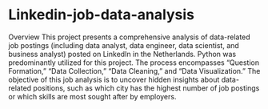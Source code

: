 # Linkedin-job-data-analysis
Overview
This project presents a comprehensive analysis of data-related job postings (including data analyst, data engineer, data scientist, and business analyst) posted on LinkedIn in the Netherlands. Python was predominantly utilized for this project. The process encompasses “Question Formation,” “Data Collection,” “Data Cleaning,” and “Data Visualization.” The objective of this job analysis is to uncover hidden insights about data-related positions, such as which city has the highest number of job postings or which skills are most sought after by employers.
